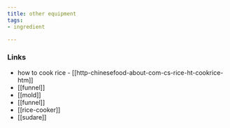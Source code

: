 ```yaml
---
title: other equipment
tags:
- ingredient

---
```



### Links

* how to cook rice - [[http-chinesefood-about-com-cs-rice-ht-cookrice-htm]]
* [[funnel]]
* [[mold]]
* [[funnel]]
* [[rice-cooker]]
* [[sudare]]
